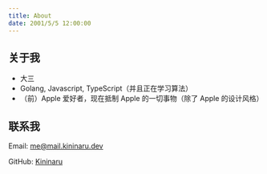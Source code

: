 ```yaml
---
title: About
date: 2001/5/5 12:00:00
---
```


## 关于我

- 大三
- Golang, Javascript, TypeScript（并且正在学习算法）
- （前）Apple 爱好者，现在抵制 Apple 的一切事物（除了 Apple 的设计风格）

## 联系我

Email: me@mail.kininaru.dev

GitHub: [Kininaru](https://github.com/Kininaru)



